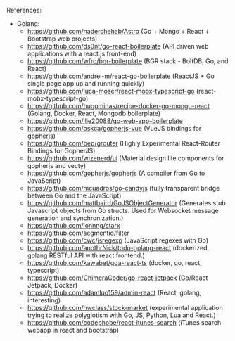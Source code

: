 References:
- Golang:
    + https://github.com/naderchehab/Astro (Go + Mongo + React + Bootstrap web projects)
    + https://github.com/ds0nt/go-react-boilerplate (API driven web applications with a react.js front-end)
    + https://github.com/wfro/bgr-boilerplate (BGR stack - BoltDB, Go, and React)
    + https://github.com/andrei-m/react-go-boilerplate (ReactJS + Go single page app up and running quickly)
    + https://github.com/luca-moser/react-mobx-typescript-go (react-mobx-typescript-go)
    + https://github.com/hugominas/recipe-docker-go-mongo-react (Golang, Docker, React, Mongodb boilerplate)
    + https://github.com/ilie20088/go-web-app-boilerplate
    + https://github.com/oskca/gopherjs-vue (VueJS bindings for gopherjs)
    + https://github.com/bep/grouter (Highly Experimental React-Router Bindings for GopherJS)
    + https://github.com/wizenerd/ui (Material design lite components for gopherjs and vecty)
    + https://github.com/gopherjs/gopherjs (A compiler from Go to JavaScript)
    + https://github.com/mcuadros/go-candyjs (fully transparent bridge between Go and the JavaScript)
    + https://github.com/mattbaird/GoJSObjectGenerator (Generates stub Javascript objects from Go structs. Used for Websocket message generation and synchronization.)
    + https://github.com/lonnng/starx
    + https://github.com/segmentio/filter
    + https://github.com/cwc/jsregexp (JavaScript regexes with Go)
    + https://github.com/anothrNick/todo-golang-react (dockerized, golang RESTful API with react frontend.)
    + https://github.com/kawabet/goa-react-ts (docker, go, react, typescript)
    + https://github.com/ChimeraCoder/go-react-jetpack (Go/React Jetpack, Docker)
    + https://github.com/adamluo159/admin-react (React, golang, interesting)
    + https://github.com/hwclass/stock-market (experimental application trying to realize polyglotism with Go, JS, Python, Lua and React.)
    + https://github.com/codephobe/react-itunes-search (iTunes search webapp in react and bootstrap)